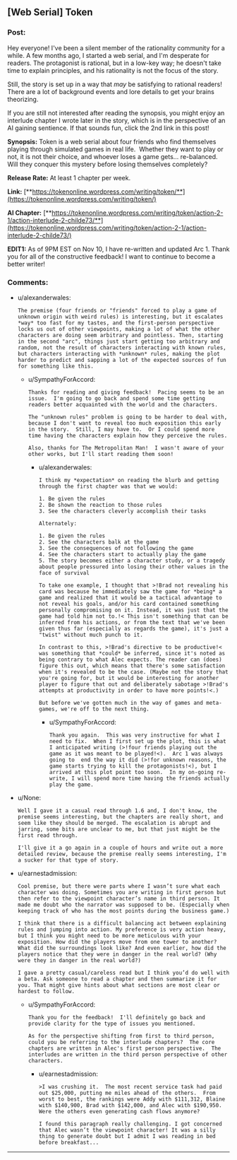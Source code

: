 ## [Web Serial] Token

### Post:

Hey everyone!  I've been a silent member of the rationality community for a while.  A few months ago, I started a web serial, and I'm desperate for readers.  The protagonist is rational, but in a low-key way; he doesn't take time to explain principles, and his rationality is not the focus of the story.

Still, the story is set up in a way that *may* be satisfying to rational readers!  There are a lot of background events and lore details to get your brains theorizing.

If you are still not interested after reading the synopsis, you might enjoy an interlude chapter I wrote later in the story, which is in the perspective of an AI gaining sentience.  If that sounds fun, click the 2nd link in this post!

**Synopsis:** Token is a web serial about four friends who find themselves playing through simulated games in real life.  Whether they want to play or not, it is not their choice, and whoever loses a game gets… re-balanced.  Will they conquer this mystery before losing themselves completely?

**Release Rate:** At least 1 chapter per week.

**Link:** [**https://tokenonline.wordpress.com/writing/token/**](https://tokenonline.wordpress.com/writing/token/)

**AI Chapter:** [**https://tokenonline.wordpress.com/writing/token/action-2-1/action-interlude-2-childe73/**](https://tokenonline.wordpress.com/writing/token/action-2-1/action-interlude-2-childe73/)

**EDIT1:** As of 9PM EST on Nov 10, I have re-written and updated Arc 1.  Thank you for all of the constructive feedback!  I want to continue to become a better writer!

### Comments:

- u/alexanderwales:
  ```
  The premise (four friends or "friends" forced to play a game of unknown origin with weird rules) is interesting, but it escalates *way* too fast for my tastes, and the first-person perspective locks us out of other viewpoints, making a lot of what the other characters are doing seem arbitrary and pointless. Then, starting in the second "arc", things just start getting too arbitrary and random, not the result of characters interacting with known rules, but characters interacting with *unknown* rules, making the plot harder to predict and sapping a lot of the expected sources of fun for something like this.
  ```

  - u/SympathyForAccord:
    ```
    Thanks for reading and giving feedback!  Pacing seems to be an issue.  I'm going to go back and spend some time getting readers better acquainted with the world and the characters.

    The "unknown rules" problem is going to be harder to deal with, because I don't want to reveal too much exposition this early in the story.  Still, I may have to.  Or I could spend more time having the characters explain how they perceive the rules.

    Also, thanks for The Metropolitan Man!  I wasn't aware of your other works, but I'll start reading them soon!
    ```

    - u/alexanderwales:
      ```
      I think my *expectation* on reading the blurb and getting through the first chapter was that we would:

      1. Be given the rules
      2. Be shown the reaction to those rules
      3. See the characters cleverly accomplish their tasks

      Alternately:

      1. Be given the rules
      2. See the characters balk at the game
      3. See the consequences of not following the game
      4. See the characters start to actually play the game
      5. The story becomes either a character study, or a tragedy about people pressured into losing their other values in the face of survival

      To take one example, I thought that >!Brad not revealing his card was because he immediately saw the game for *being* a game and realized that it would be a tactical advantage to not reveal his goals, and/or his card contained something personally compromising on it. Instead, it was just that the game had told him not to.!< This isn't something that can be inferred from his actions, or from the text that we've been given thus far (especially as regards the game), it's just a "twist" without much punch to it.

      In contrast to this, >!Brad's directive to be productive!< was something that *could* be inferred, since it's noted as being contrary to what Alec expects. The reader can (does) figure this out, which means that there's some satisfaction when it's revealed to be the case. (Maybe not the story that you're going for, but it would be interesting for another player to figure that out and deliberately sabotage >!Brad's attempts at productivity in order to have more points!<.)

      But before we've gotten much in the way of games and meta-games, we're off to the next thing.
      ```

      - u/SympathyForAccord:
        ```
        Thank you again.  This was very instructive for what I need to fix.  When I first set up the plot, this is what I anticipated writing (>!four friends playing out the game as it was meant to be played!<).  Arc 1 was always going to  end the way it did (>!for unknown reasons, the game starts trying to kill the protagonists!<), but I arrived at this plot point too soon.  In my on-going re-write, I will spend more time having the friends actually play the game.
        ```

- u/None:
  ```
  Well I gave it a casual read through 1.6 and, I don't know, the premise seems interesting, but the chapters are really short, and seem like they should be merged. The escalation is abrupt and jarring, some bits are unclear to me, but that just might be the first read through.

  I'll give it a go again in a couple of hours and write out a more detailed review, because the premise really seems interesting, I'm a sucker for that type of story.
  ```

- u/earnestadmission:
  ```
  Cool premise, but there were parts where I wasn’t sure what each character was doing. Sometimes you are writing in first person but then refer to the viewpoint character’s name in third person. It made me doubt who the narrator was supposed to be. (Especially when keeping track of who has the most points during the business game.)

  I think that there is a difficult balancing act between explaining rules and jumping into action. My preference is very action heavy, but I think you might need to be more meticulous with your exposition. How did the players move from one tower to another? What did the surroundings look like? And even earlier, how did the players notice that they were in danger in the real world? (Why were they in danger in the real world?)

  I gave a pretty casual/careless read but I think you’d do well with a beta. Ask someone to read a chapter and then summarize it for you. That might give hints about what sections are most clear or hardest to follow.
  ```

  - u/SympathyForAccord:
    ```
    Thank you for the feedback!  I'll definitely go back and provide clarity for the type of issues you mentioned.

    As for the perspective shifting from first to third person, could you be referring to the interlude chapters?  The core chapters are written in Alec's first person perspective.  The interludes are written in the third person perspective of other characters.
    ```

    - u/earnestadmission:
      ```
      >I was crushing it.  The most recent service task had paid out $25,000, putting me miles ahead of the others.  From worst to best, the rankings were Addy with $111,312, Blaine with $140,900, Brad with $142,000, and Alec with $190,950.  Were the others even generating cash flows anymore?

      I found this paragraph really challenging. I got concerned that Alec wasn’t the viewpoint character! It was a silly thing to generate doubt but I admit I was reading in bed before breakfast...
      ```

---

